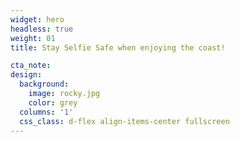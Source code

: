 ```yaml
---
widget: hero
headless: true
weight: 01
title: Stay Selfie Safe when enjoying the coast!

cta_note: 
design:
  background:
    image: rocky.jpg
    color: grey
  columns: '1'
  css_class: d-flex align-items-center fullscreen 
---
```

